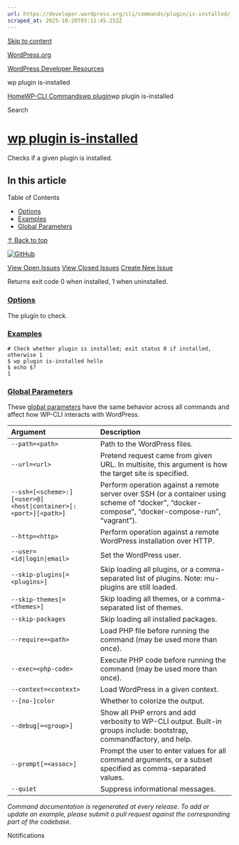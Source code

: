 ```yaml
---
url: https://developer.wordpress.org/cli/commands/plugin/is-installed/
scraped_at: 2025-10-20T03:11:45.252Z
---
```


[Skip to content](https://developer.wordpress.org/cli/commands/plugin/is-installed/#wp--skip-link--target)

[WordPress.org](https://wordpress.org/)

[WordPress Developer Resources](https://developer.wordpress.org/)

wp plugin is-installed


[Home](https://developer.wordpress.org/)[WP-CLI Commands](https://developer.wordpress.org/cli/commands/)[wp plugin](https://developer.wordpress.org/cli/commands/plugin/)wp plugin is-installed

Search

# [wp plugin is-installed](https://developer.wordpress.org/cli/commands/plugin/is-installed/)

Checks if a given plugin is installed.

## In this article

Table of Contents

- [Options](https://developer.wordpress.org/cli/commands/plugin/is-installed/#options)
- [Examples](https://developer.wordpress.org/cli/commands/plugin/is-installed/#examples)
- [Global Parameters](https://developer.wordpress.org/cli/commands/plugin/is-installed/#global-parameters)

[↑ Back to top](https://developer.wordpress.org/cli/commands/plugin/is-installed/#wp--skip-link--target)

[![GitHub](https://make.wordpress.org/cli/wp-content/plugins/wporg-cli/assets/images/github-mark.svg)](https://github.com/wp-cli/extension-command)

[View Open Issues](https://github.com/login?return_to=%2Fissues%3Fq%3Dlabel%3Acommand%3Aplugin-is-installed+sort%3Aupdated-desc+org%3Awp-cli+is%3Aopen) [View Closed Issues](https://github.com/login?return_to=%2Fissues%3Fq%3Dlabel%3Acommand%3Aplugin-is-installed+sort%3Aupdated-desc+org%3Awp-cli+is%3Aclosed) [Create New Issue](https://github.com/wp-cli/extension-command/issues/new)

Returns exit code 0 when installed, 1 when uninstalled.

### [Options](https://developer.wordpress.org/cli/commands/plugin/is-installed/\#options)

<plugin>The plugin to check.

### [Examples](https://developer.wordpress.org/cli/commands/plugin/is-installed/\#examples)

```
# Check whether plugin is installed; exit status 0 if installed, otherwise 1
$ wp plugin is-installed hello
$ echo $?
1

```

### [Global Parameters](https://developer.wordpress.org/cli/commands/plugin/is-installed/\#global-parameters)

These [global parameters](https://make.wordpress.org/cli/handbook/config/) have the same behavior across all commands and affect how WP-CLI interacts with WordPress.

| **Argument** | **Description** |
| :-- | :-- |
| `--path=<path>` | Path to the WordPress files. |
| `--url=<url>` | Pretend request came from given URL. In multisite, this argument is how the target site is specified. |
| `--ssh=[<scheme>:][<user>@]<host\|container>[:<port>][<path>]` | Perform operation against a remote server over SSH (or a container using scheme of “docker”, “docker-compose”, “docker-compose-run”, “vagrant”). |
| `--http=<http>` | Perform operation against a remote WordPress installation over HTTP. |
| `--user=<id\|login\|email>` | Set the WordPress user. |
| `--skip-plugins[=<plugins>]` | Skip loading all plugins, or a comma-separated list of plugins. Note: mu-plugins are still loaded. |
| `--skip-themes[=<themes>]` | Skip loading all themes, or a comma-separated list of themes. |
| `--skip-packages` | Skip loading all installed packages. |
| `--require=<path>` | Load PHP file before running the command (may be used more than once). |
| `--exec=<php-code>` | Execute PHP code before running the command (may be used more than once). |
| `--context=<context>` | Load WordPress in a given context. |
| `--[no-]color` | Whether to colorize the output. |
| `--debug[=<group>]` | Show all PHP errors and add verbosity to WP-CLI output. Built-in groups include: bootstrap, commandfactory, and help. |
| `--prompt[=<assoc>]` | Prompt the user to enter values for all command arguments, or a subset specified as comma-separated values. |
| `--quiet` | Suppress informational messages. |

_Command documentation is regenerated at every release. To add or update an example, please submit a pull request against the corresponding part of the codebase._

Notifications